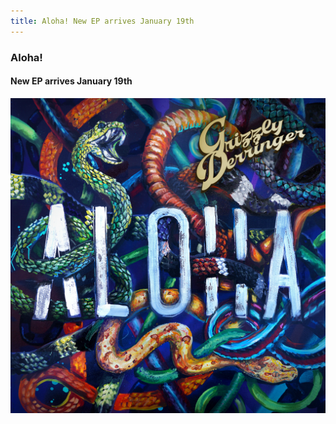 ```yaml
---
title: Aloha! New EP arrives January 19th 
---
```

<div class="post">
  <h3>Aloha!</h3>  
  <h4>New EP arrives January 19th </h4>
<img src="/assets/img/aloha.jpg" class="img-responsive" />
</div>
